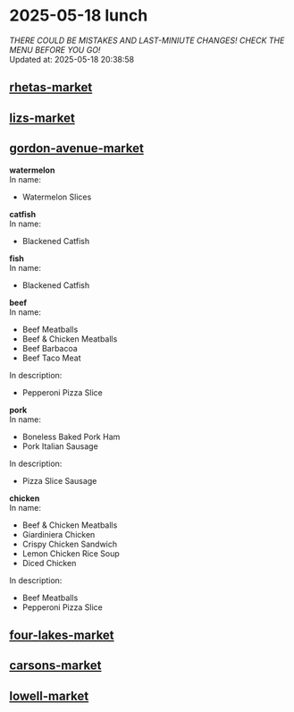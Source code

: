 # 2025-05-18 lunch  
*THERE COULD BE MISTAKES AND LAST-MINIUTE CHANGES! CHECK THE MENU BEFORE YOU GO!*  
Updated at: 2025-05-18 20:38:58  
## [rhetas-market](https://wisc-housingdining.nutrislice.com/menu/rhetas-market/lunch/2025-05-18)  
## [lizs-market](https://wisc-housingdining.nutrislice.com/menu/lizs-market/lunch/2025-05-18)  
## [gordon-avenue-market](https://wisc-housingdining.nutrislice.com/menu/gordon-avenue-market/lunch/2025-05-18)  
**watermelon**  
In name:   
 - Watermelon Slices  
  
**catfish**  
In name:   
 - Blackened Catfish  
  
**fish**  
In name:   
 - Blackened Catfish  
  
**beef**  
In name:   
 - Beef Meatballs  
 - Beef & Chicken Meatballs  
 - Beef Barbacoa  
 - Beef Taco Meat  
  
In description:   
 - Pepperoni Pizza Slice  
  
**pork**  
In name:   
 - Boneless Baked Pork Ham  
 - Pork Italian Sausage  
  
In description:   
 - Pizza Slice Sausage  
  
**chicken**  
In name:   
 - Beef & Chicken Meatballs  
 - Giardiniera Chicken  
 - Crispy Chicken Sandwich  
 - Lemon Chicken Rice Soup  
 - Diced Chicken  
  
In description:   
 - Beef Meatballs  
 - Pepperoni Pizza Slice  
  
## [four-lakes-market](https://wisc-housingdining.nutrislice.com/menu/four-lakes-market/lunch/2025-05-18)  
## [carsons-market](https://wisc-housingdining.nutrislice.com/menu/carsons-market/lunch/2025-05-18)  
## [lowell-market](https://wisc-housingdining.nutrislice.com/menu/lowell-market/lunch/2025-05-18)  
  
